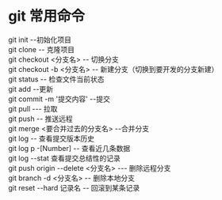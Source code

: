 # git 常用命令
git init   --初始化项目<br>
git clone <url>  -- 克隆项目<br>
git checkout <分支名> -- 切换分支<br>
git checkout -b <分支名> -- 新建分支（切换到要开发的分支新建）<br>
git status  -- 检查文件当前状态<br>
git add <filename>  --更新<br>
git commit  -m  '提交内容'  --提交<br>
git pull  --- 拉取<br>
git push -- 推送远程<br>
git merge <要合并过去的分支名>   --合并分支<br>
git log -- 查看提交版本历史<br>
git log p  -[Number] -- 查看近几条数据<br>
git log --stat  查看提交总结性的记录<br>
git push origin --delete <分支名>  --- 删除远程分支<br>
git branch -d  <分支名> -- 删除本地分支<br>
git reset --hard 记录名  -- 回滚到某条记录<br>





